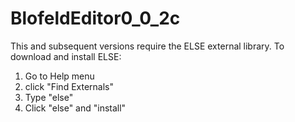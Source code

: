# BlofeldEditor0_0_2c

This and subsequent versions require the ELSE external library.  To download and install ELSE:

1.  Go to Help menu
2.  click "Find Externals"
3.  Type "else"
4.  Click "else" and "install"
